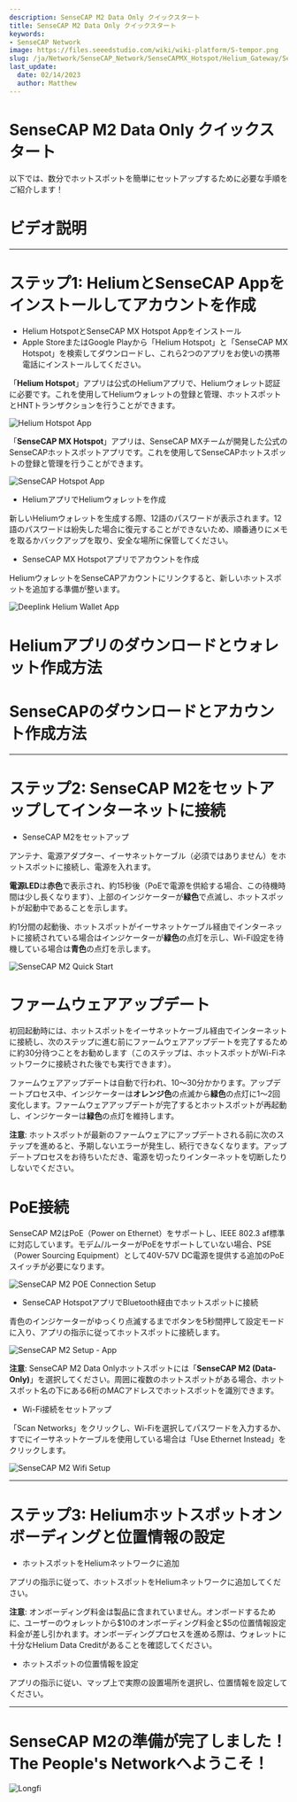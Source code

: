 ```yaml
---
description: SenseCAP M2 Data Only クイックスタート
title: SenseCAP M2 Data Only クイックスタート
keywords:
- SenseCAP Network
image: https://files.seeedstudio.com/wiki/wiki-platform/S-tempor.png
slug: /ja/Network/SenseCAP_Network/SenseCAPMX_Hotspot/Helium_Gateway/SenseCAP_M2_Data_Only/Quick_Start
last_update:
  date: 02/14/2023
  author: Matthew
---
```


SenseCAP M2 Data Only クイックスタート
=================================

以下では、数分でホットスポットを簡単にセットアップするために必要な手順をご紹介します！

**ビデオ説明**
=====================

* * *

**ステップ1: HeliumとSenseCAP Appをインストールしてアカウントを作成**
===============================================================

- Helium HotspotとSenseCAP MX Hotspot Appをインストール
- Apple StoreまたはGoogle Playから「Helium Hotspot」と「SenseCAP MX Hotspot」を検索してダウンロードし、これら2つのアプリをお使いの携帯電話にインストールしてください。

「**Helium Hotspot**」アプリは公式のHeliumアプリで、Heliumウォレット認証に必要です。これを使用してHeliumウォレットの登録と管理、ホットスポットとHNTトランザクションを行うことができます。

![Helium Hotspot App](https://www.sensecapmx.com/wp-content/uploads/2022/07/helium-app-logos-1.webp)

「**SenseCAP MX Hotspot**」アプリは、SenseCAP MXチームが開発した公式のSenseCAPホットスポットアプリです。これを使用してSenseCAPホットスポットの登録と管理を行うことができます。

![SenseCAP Hotspot App](https://www.sensecapmx.com/wp-content/uploads/2022/07/SenseCAP-Hotspot-App.png)

- HeliumアプリでHeliumウォレットを作成

新しいHeliumウォレットを生成する際、12語のパスワードが表示されます。12語のパスワードは紛失した場合に復元することができないため、順番通りにメモを取るかバックアップを取り、安全な場所に保管してください。

- SenseCAP MX Hotspotアプリでアカウントを作成

HeliumウォレットをSenseCAPアカウントにリンクすると、新しいホットスポットを追加する準備が整います。

![Deeplink Helium Wallet App](https://www.sensecapmx.com/wp-content/uploads/2022/07/deeplink-1.png)

**Heliumアプリのダウンロードとウォレット作成方法**
==================================================

**SenseCAPのダウンロードとアカウント作成方法**
===============================================

* * *

**ステップ2: SenseCAP M2をセットアップしてインターネットに接続**
==========================================================

- SenseCAP M2をセットアップ

アンテナ、電源アダプター、イーサネットケーブル（必須ではありません）をホットスポットに接続し、電源を入れます。

**電源LED**は**赤色**で表示され、約15秒後（PoEで電源を供給する場合、この待機時間は少し長くなります）、上部のインジケーターが**緑色**で点滅し、ホットスポットが起動中であることを示します。

約1分間の起動後、ホットスポットがイーサネットケーブル経由でインターネットに接続されている場合はインジケーターが**緑色**の点灯を示し、Wi-Fi設定を待機している場合は**青色**の点灯を示します。

![SenseCAP M2 Quick Start](https://www.sensecapmx.com/wp-content/uploads/2022/07/m2-1.png)

**ファームウェアアップデート**
===================

初回起動時には、ホットスポットをイーサネットケーブル経由でインターネットに接続し、次のステップに進む前にファームウェアアップデートを完了するために約30分待つことをお勧めします（このステップは、ホットスポットがWi-Fiネットワークに接続された後でも実行できます）。

ファームウェアアップデートは自動で行われ、10〜30分かかります。アップデートプロセス中、インジケーターは**オレンジ色**の点滅から**緑色**の点灯に1〜2回変化します。ファームウェアアップデートが完了するとホットスポットが再起動し、インジケーターは**緑色**の点灯を維持します。

**注意**: ホットスポットが最新のファームウェアにアップデートされる前に次のステップを進めると、予期しないエラーが発生し、続行できなくなります。アップデートプロセスをお待ちいただき、電源を切ったりインターネットを切断したりしないでください。

**PoE接続**
==================

SenseCAP M2はPoE（Power on Ethernet）をサポートし、IEEE 802.3 af標準に対応しています。モデム/ルーターがPoEをサポートしていない場合、PSE（Power Sourcing Equipment）として40V-57V DC電源を提供する追加のPoEスイッチが必要になります。

![SenseCAP M2 POE Connection Setup](https://www.sensecapmx.com/wp-content/uploads/2022/07/m2-poe.png)

- SenseCAP HotspotアプリでBluetooth経由でホットスポットに接続

青色のインジケーターがゆっくり点滅するまでボタンを5秒間押して設定モードに入り、アプリの指示に従ってホットスポットに接続します。

![SenseCAP M2 Setup - App](https://www.sensecapmx.com/wp-content/uploads/2022/07/m2-setup-app-scaled.jpg)

**注意**: SenseCAP M2 Data Onlyホットスポットには「**SenseCAP M2 (Data-Only)**」を選択してください。周囲に複数のホットスポットがある場合、ホットスポット名の下にある6桁のMACアドレスでホットスポットを識別できます。

- Wi-Fi接続をセットアップ

「Scan Networks」をクリックし、Wi-Fiを選択してパスワードを入力するか、すでにイーサネットケーブルを使用している場合は「Use Ethernet Instead」をクリックします。

![SenseCAP M2 Wifi Setup](https://www.sensecapmx.com/wp-content/uploads/2022/07/wifi.png)

* * *

**ステップ3: Heliumホットスポットオンボーディングと位置情報の設定**
=========================================================

- ホットスポットをHeliumネットワークに追加

アプリの指示に従って、ホットスポットをHeliumネットワークに追加してください。

**注意**: オンボーディング料金は製品に含まれていません。オンボードするために、ユーザーのウォレットから\$10のオンボーディング料金と\$5の位置情報設定料金が差し引かれます。オンボーディングプロセスを進める際は、ウォレットに十分なHelium Data Creditがあることを確認してください。

- ホットスポットの位置情報を設定

アプリの指示に従い、マップ上で実際の設置場所を選択し、位置情報を設定してください。

* * *

**SenseCAP M2の準備が完了しました！The People's Networkへようこそ！**
=====================================================================

![Longfi](https://www.sensecapmx.com/wp-content/uploads/2022/06/longfi.webp)